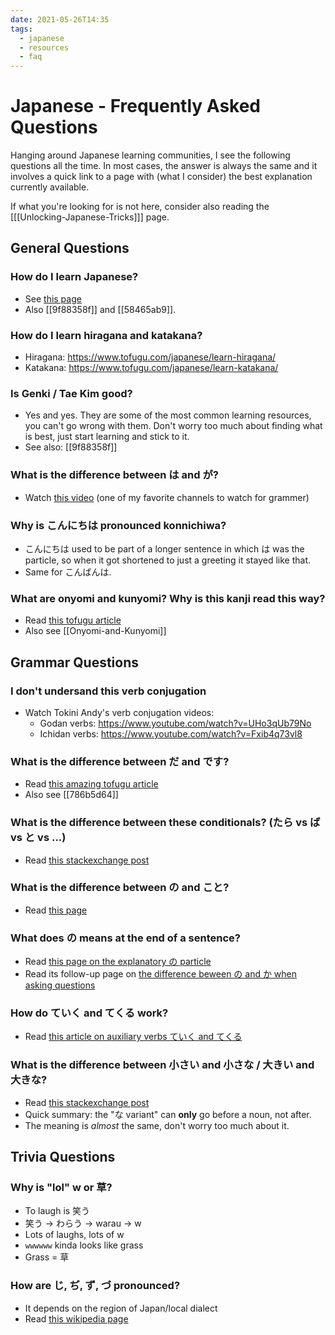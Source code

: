 ```yaml
---
date: 2021-05-26T14:35
tags:
  - japanese
  - resources
  - faq
---
```


# Japanese - Frequently Asked Questions

Hanging around Japanese learning communities, I see the following questions all
the time. In most cases, the answer is always the same and it involves a quick
link to a page with (what I consider) the best explanation currently available.

If what you're looking for is not here, consider also reading the
[[[Unlocking-Japanese-Tricks]]] page.

## General Questions

### How do I learn Japanese?

 * See [this page](https://github.com/EngJpDiscordExchange/Awesome-Japanese/blob/master/readme.md#beginner-guide)
 * Also [[9f88358f]] and [[58465ab9]].

### How do I learn hiragana and katakana?

 * Hiragana: https://www.tofugu.com/japanese/learn-hiragana/
 * Katakana: https://www.tofugu.com/japanese/learn-katakana/

### Is Genki / Tae Kim good?

 * Yes and yes. They are some of the most common learning resources, you can't
   go wrong with them. Don't worry too much about finding what is best, just
   start learning and stick to it.
 * See also: [[9f88358f]]

### What is the difference between は and が?

 * Watch [this video](https://youtu.be/FknmUij6ZIk) (one of my favorite channels to watch for grammer)

### Why is こんにちは pronounced konnichiwa?

 * こんにちは used to be part of a longer sentence in which は was the particle,
   so when it got shortened to just a greeting it stayed like that.
 * Same for こんばんは.

### What are onyomi and kunyomi? Why is this kanji read this way?

 * Read [this tofugu article](https://www.tofugu.com/japanese/onyomi-kunyomi/)
 * Also see [[Onyomi-and-Kunyomi]]


## Grammar Questions

### I don't undersand this verb conjugation

 * Watch Tokini Andy's verb conjugation videos:
   * Godan verbs: https://www.youtube.com/watch?v=UHo3qUb79No
   * Ichidan verbs: https://www.youtube.com/watch?v=Fxib4q73vl8

### What is the difference between だ and です?

 * Read [this amazing tofugu article](https://www.tofugu.com/japanese/da-vs-desu-in-real-life/)
 * Also see [[786b5d64]]

### What is the difference between these conditionals?  (たら vs ば vs と vs ...)

 * Read [this stackexchange post](https://japanese.stackexchange.com/questions/393/differences-among-%E3%81%9F%E3%82%89-%E3%81%AA%E3%82%89-%E3%82%93%E3%81%A0%E3%81%A3%E3%81%9F%E3%82%89-%E3%81%88%E3%81%B0-etc)

### What is the difference between の and こと?

 * Read [this page](https://www.wasabi-jpn.com/japanese-grammar/nominalizers-koto-and-no/)

### What does の means at the end of a sentence?

 * Read [this page on the explanatory の particle](https://www.wasabi-jpn.com/japanese-grammar/explanatory-noda/)
 * Read its follow-up page on [the difference beween の and か when asking questions](https://www.wasabi-jpn.com/japanese-grammar/question-markers/)

### How do ていく and てくる work?

 * Read [this article on auxiliary verbs ていく and てくる](https://www.wasabi-jpn.com/japanese-grammar/helping-verbs/)

### What is the difference between 小さい and 小さな / 大きい and 大きな?

 * Read [this stackexchange post](https://japanese.stackexchange.com/questions/6675/adjectives-functioning-both-as-%e3%82%a4-and-%e3%83%8a-adjective)
 * Quick summary: the "な variant" can **only** go before a noun, not after.
 * The meaning is *almost* the same, don't worry too much about it.

## Trivia Questions

### Why is "lol" w or 草?

 * To laugh is 笑う
 * 笑う -> わらう -> warau -> w
 * Lots of laughs, lots of w
 * `wwwwww` kinda looks like grass
 * Grass = 草

### How are じ, ぢ, ず, づ pronounced?

 * It depends on the region of Japan/local dialect
 * Read [this wikipedia page](https://en.wikipedia.org/wiki/Yotsugana)
